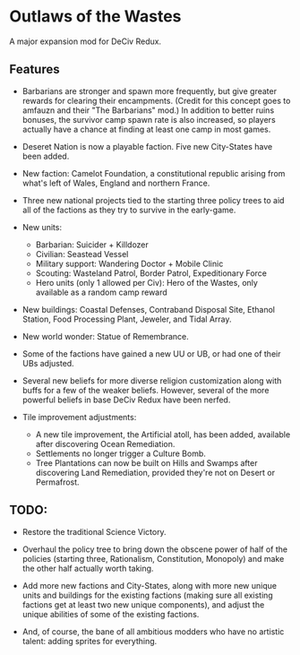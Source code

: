 # Outlaws of the Wastes
A major expansion mod for DeCiv Redux.

## Features

- Barbarians are stronger and spawn more frequently, but give greater rewards for clearing their encampments. (Credit for this concept goes to amfauzn and their "The Barbarians" mod.) In addition to better ruins bonuses, the survivor camp spawn rate is also increased, so players actually have a chance at finding at least one camp in most games.

- Deseret Nation is now a playable faction. Five new City-States have been added.

- New faction: Camelot Foundation, a constitutional republic arising from what's left of Wales, England and northern France.

- Three new national projects tied to the starting three policy trees to aid all of the factions as they try to survive in the early-game.

- New units:
  - Barbarian: Suicider + Killdozer
  - Civilian: Seastead Vessel
  - Military support: Wandering Doctor + Mobile Clinic
  - Scouting: Wasteland Patrol, Border Patrol, Expeditionary Force
  - Hero units (only 1 allowed per Civ): Hero of the Wastes, only available as a random camp reward

- New buildings: Coastal Defenses, Contraband Disposal Site, Ethanol Station, Food Processing Plant, Jeweler, and Tidal Array.

- New world wonder: Statue of Remembrance.

- Some of the factions have gained a new UU or UB, or had one of their UBs adjusted.

- Several new beliefs for more diverse religion customization along with buffs for a few of the weaker beliefs. However, several of the more powerful beliefs in base DeCiv Redux have been nerfed.

- Tile improvement adjustments:
  - A new tile improvement, the Artificial atoll, has been added, available after discovering Ocean Remediation.
  - Settlements no longer trigger a Culture Bomb.
  - Tree Plantations can now be built on Hills and Swamps after discovering Land Remediation, provided they're not on Desert or Permafrost.

## TODO:

- Restore the traditional Science Victory.

- Overhaul the policy tree to bring down the obscene power of half of the policies (starting three, Rationalism, Constitution, Monopoly) and make the other half actually worth taking.

- Add more new factions and City-States, along with more new unique units and buildings for the existing factions (making sure all existing factions get at least two new unique components), and adjust the unique abilities of some of the existing factions.

- And, of course, the bane of all ambitious modders who have no artistic talent: adding sprites for everything.
